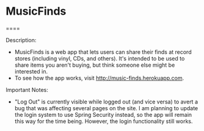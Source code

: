 # MusicFinds

====

Description:
* MusicFinds is a web app that lets users can share their finds at record stores (including vinyl, CDs, and others). It's intended to be used to share items you aren't buying, but think someone else might be interested in.
* To see how the app works, visit <a href="http://music-finds.herokuapp.com">http://music-finds.herokuapp.com</a>.

Important Notes:
* "Log Out" is currently visible while logged out (and vice versa) to avert a bug that was affecting several pages on the site. I am planning to update the
  login system to use Spring Security instead, so the app will remain this way for the time being. However, the login
  functionality still works.